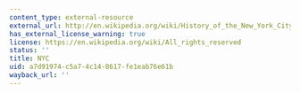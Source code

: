 ```yaml
---
content_type: external-resource
external_url: http://en.wikipedia.org/wiki/History_of_the_New_York_City_Subway
has_external_license_warning: true
license: https://en.wikipedia.org/wiki/All_rights_reserved
status: ''
title: NYC
uid: a7d91974-c5a7-4c14-8617-fe1eab76e61b
wayback_url: ''
---
```

